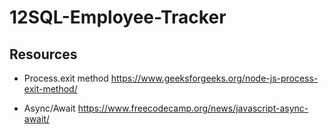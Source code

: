 # 12SQL-Employee-Tracker





## Resources
 -  Process.exit method https://www.geeksforgeeks.org/node-js-process-exit-method/

-  Async/Await https://www.freecodecamp.org/news/javascript-async-await/ 

